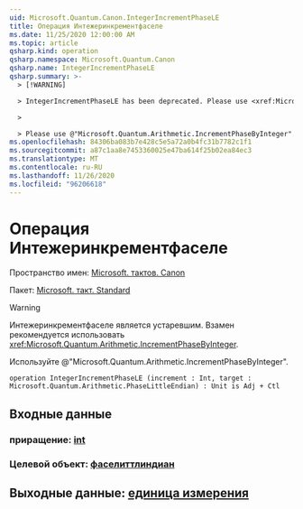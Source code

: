 ```yaml
---
uid: Microsoft.Quantum.Canon.IntegerIncrementPhaseLE
title: Операция Интежеринкрементфаселе
ms.date: 11/25/2020 12:00:00 AM
ms.topic: article
qsharp.kind: operation
qsharp.namespace: Microsoft.Quantum.Canon
qsharp.name: IntegerIncrementPhaseLE
qsharp.summary: >-
  > [!WARNING]

  > IntegerIncrementPhaseLE has been deprecated. Please use <xref:Microsoft.Quantum.Arithmetic.IncrementPhaseByInteger> instead.

  >

  > Please use @"Microsoft.Quantum.Arithmetic.IncrementPhaseByInteger".
ms.openlocfilehash: 84306ba083b7e428c5e5a72a0b4fc31b7782c1f1
ms.sourcegitcommit: a87c1aa8e7453360025e47ba614f25b02ea84ec3
ms.translationtype: MT
ms.contentlocale: ru-RU
ms.lasthandoff: 11/26/2020
ms.locfileid: "96206618"
---
```

# <a name="integerincrementphasele-operation"></a>Операция Интежеринкрементфаселе

Пространство имен: [Microsoft. тактов. Canon](xref:Microsoft.Quantum.Canon)

Пакет: [Microsoft. такт. Standard](https://nuget.org/packages/Microsoft.Quantum.Standard)


> [!WARNING]
> Интежеринкрементфаселе является устаревшим. Взамен рекомендуется использовать <xref:Microsoft.Quantum.Arithmetic.IncrementPhaseByInteger>.
>
> Используйте @"Microsoft.Quantum.Arithmetic.IncrementPhaseByInteger".



```qsharp
operation IntegerIncrementPhaseLE (increment : Int, target : Microsoft.Quantum.Arithmetic.PhaseLittleEndian) : Unit is Adj + Ctl
```


## <a name="input"></a>Входные данные

### <a name="increment--int"></a>приращение: [int](xref:microsoft.quantum.lang-ref.int)




### <a name="target--phaselittleendian"></a>Целевой объект: [фаселиттлиндиан](xref:Microsoft.Quantum.Arithmetic.PhaseLittleEndian)





## <a name="output--unit"></a>Выходные данные: [единица измерения](xref:microsoft.quantum.lang-ref.unit)

